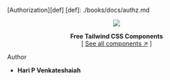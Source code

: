 

[Authorization][def]
[def]: ./books/docs/authz.md

<div align="center">

[![][logo-url]][repo-url]  

**Free Tailwind CSS Components**  
[ [See all components ↗︎][repo-url] ]
  

</div>

[logo-url]: https://raw.githubusercontent.com/saadeghi/files/main/daisyui/logo-4.svg
[repo-url]: https://daisyui.com/
[banner-url]: https://raw.githubusercontent.com/saadeghi/files/main/daisyui/card-3.png

Author
* **Hari P Venkateshaiah** 
